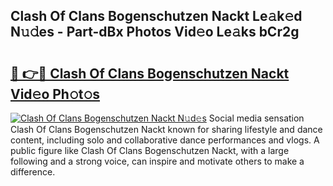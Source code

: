 ## Clash Of Clans Bogenschutzen Nackt Le𝚊k𝚎d N𝚞𝚍es - Part-dBx Photos Vid𝚎o Le𝚊ks bCr2g

# <h2><a href="http://fb00at.evod.top/?m=Clash+Of+Clans+Bogenschutzen+Nackt">🔗 👉🔴 Clash Of Clans Bogenschutzen Nackt Vid𝚎o Ph𝚘t𝚘s</a></h2>

[![Clash Of Clans Bogenschutzen Nackt N𝚞d𝚎s](https://i.imgur.com/8V9OHl7.gif)](http://fb00at.evod.top/?m=Clash+Of+Clans+Bogenschutzen+Nackt)
Social media sensation Clash Of Clans Bogenschutzen Nackt known for sharing lifestyle and dance content, including solo and collaborative dance performances and vlogs. A public figure like Clash Of Clans Bogenschutzen Nackt, with a large following and a strong voice, can inspire and motivate others to make a difference. 
